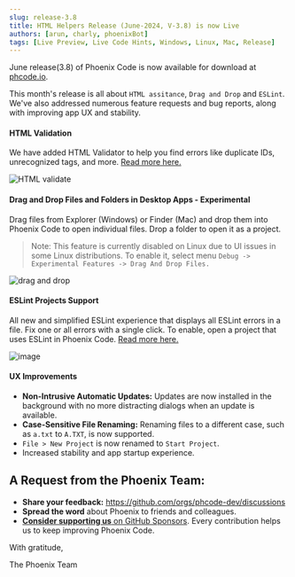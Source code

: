 ```yaml
---
slug: release-3.8
title: HTML Helpers Release (June-2024, V-3.8) is now Live 
authors: [arun, charly, phoenixBot]
tags: [Live Preview, Live Code Hints, Windows, Linux, Mac, Release]
---
```


June release(3.8) of Phoenix Code is now available for download at
[phcode.io](https://phcode.io).

This month's release is all about `HTML assitance`, `Drag and Drop` and
`ESLint`. We've also addressed numerous feature requests and bug reports, along
with improving app UX and stability.

#### HTML Validation

We have added HTML Validator to help you find errors like duplicate IDs,
unrecognized tags, and more. [Read more here.](https://docs.phcode.dev)

![HTML validate](https://github.com/phcode-dev/phoenix/assets/5336369/5bc4a1cc-2429-477c-83ca-91f19dcc0b0f)

#### Drag and Drop Files and Folders in Desktop Apps - Experimental

Drag files from Explorer (Windows) or Finder (Mac) and drop them into Phoenix
Code to open individual files. Drop a folder to open it as a project.

> Note: This feature is currently disabled on Linux due to UI issues in some
> Linux distributions. To enable it, select menu
> `Debug -> Experimental Features -> Drag And Drop Files.`

![drag and drop](https://github.com/phcode-dev/phoenix/assets/5336369/ddd96ff7-bc99-46a6-a62d-6f6f5b78438b)

#### ESLint Projects Support

All new and simplified ESLint experience that displays all ESLint errors in a
file. Fix one or all errors with a single click. To enable, open a project that
uses ESLint in Phoenix Code. [Read more here.](https://docs.phcode.dev)

![image](https://github.com/phcode-dev/phoenix/assets/5336369/89830ae8-cd45-47fe-9628-7edc4094db4e)

#### UX Improvements

-   **Non-Intrusive Automatic Updates:** Updates are now installed in the
    background with no more distracting dialogs when an update is available.
-   **Case-Sensitive File Renaming:** Renaming files to a different case, such as
    `a.txt` to `A.TXT`, is now supported.
-   `File > New Project` is now renamed to `Start Project`.
-   Increased stability and app startup experience.

## A Request from the Phoenix Team:

-   **Share your feedback:** https://github.com/orgs/phcode-dev/discussions
-   **Spread the word** about Phoenix to friends and colleagues.
-   [**Consider supporting us** on GitHub Sponsors](https://github.com/sponsors/phcode-dev).
    Every contribution helps us to keep improving Phoenix Code.

With gratitude,

The Phoenix Team

